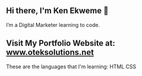 ## Hi there, I'm Ken Ekweme 👋

I’m a Digital Marketer learning to code.

Visit My Portfolio Website at: <a href="https://www.oteksolutions.net" target="_blank">www.oteksolutions.net<a>
--
These are the languages that I'm learning:
HTML
CSS


<!--
**oteksolutions/oteksolutions** is a ✨ _special_ ✨ repository because its `README.md` (this file) appears on your GitHub profile.

Here are some ideas to get you started:

- 🔭 I’m currently working on ...
- 🌱 I’m currently learning ...
- 👯 I’m looking to collaborate on ...
- 🤔 I’m looking for help with ...
- 💬 Ask me about ...
- 📫 How to reach me: ...
- 😄 Pronouns: ...
- ⚡ Fun fact: ...
-->
